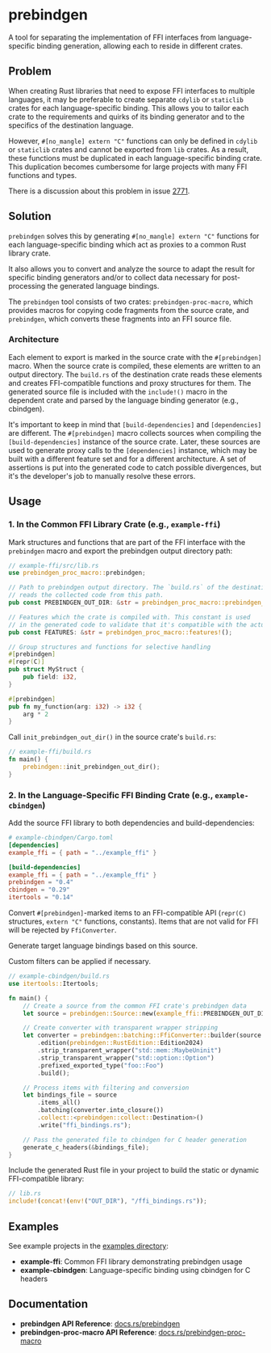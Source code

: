 # prebindgen

A tool for separating the implementation of FFI interfaces from language-specific binding generation, allowing each to reside in different crates.

## Problem

When creating Rust libraries that need to expose FFI interfaces to multiple languages, it may be preferable to create separate `cdylib` or `staticlib` crates for each language-specific binding. This allows you to tailor each crate to the requirements and quirks of its binding generator and to the specifics of the destination language.

However, `#[no_mangle] extern "C"` functions can only be defined in `cdylib` or `staticlib` crates and cannot be exported from `lib` crates. As a result, these functions must be duplicated in each language-specific binding crate. This duplication becomes cumbersome for large projects with many FFI functions and types.

There is a discussion about this problem in issue [2771](https://github.com/rust-lang/rfcs/issues/2771).

## Solution

`prebindgen` solves this by generating `#[no_mangle] extern "C"` functions for each language-specific binding which act as proxies to a common Rust library crate.

It also allows you to convert and analyze the source to adapt the result for specific binding generators and/or to collect data necessary for post-processing the generated language bindings.

The `prebindgen` tool consists of two crates: `prebindgen-proc-macro`, which provides macros for copying code fragments from the source crate, and `prebindgen`, which converts these fragments into an FFI source file.

### Architecture

Each element to export is marked in the source crate with the `#[prebindgen]` macro. When the source crate is compiled, these elements are written to an output directory. The `build.rs` of the destination crate reads these elements and creates FFI-compatible functions and proxy structures for them. The generated source file is included with the `include!()` macro in the dependent crate and parsed by the language binding generator (e.g., cbindgen).

It's important to keep in mind that `[build-dependencies]` and `[dependencies]` are different. The `#[prebindgen]` macro collects sources when compiling the `[build-dependencies]` instance of the source crate. Later, these sources are used to generate proxy calls to the `[dependencies]` instance, which may be built with a different feature set and for a different architecture. A set of assertions is put into the generated code to catch possible divergences, but it's the developer's job to manually resolve these errors.

## Usage

### 1. In the Common FFI Library Crate (e.g., `example-ffi`)

Mark structures and functions that are part of the FFI interface with the `prebindgen` macro and export the prebindgen output directory path:

```rust
// example-ffi/src/lib.rs
use prebindgen_proc_macro::prebindgen;

// Path to prebindgen output directory. The `build.rs` of the destination crate
// reads the collected code from this path.
pub const PREBINDGEN_OUT_DIR: &str = prebindgen_proc_macro::prebindgen_out_dir!();

// Features which the crate is compiled with. This constant is used
// in the generated code to validate that it's compatible with the actual crate
pub const FEATURES: &str = prebindgen_proc_macro::features!();

// Group structures and functions for selective handling
#[prebindgen]
#[repr(C)]
pub struct MyStruct {
    pub field: i32,
}

#[prebindgen]
pub fn my_function(arg: i32) -> i32 {
    arg * 2
}
```

Call `init_prebindgen_out_dir()` in the source crate's `build.rs`:

```rust
// example-ffi/build.rs
fn main() {
    prebindgen::init_prebindgen_out_dir();
}
```

### 2. In the Language-Specific FFI Binding Crate (e.g., `example-cbindgen`)

Add the source FFI library to both dependencies and build-dependencies:

```toml
# example-cbindgen/Cargo.toml
[dependencies]
example_ffi = { path = "../example_ffi" }

[build-dependencies]
example_ffi = { path = "../example_ffi" }
prebindgen = "0.4"
cbindgen = "0.29"
itertools = "0.14"
```

Convert `#[prebindgen]`-marked items to an FFI-compatible API (`repr(C)` structures, `extern "C"` functions, constants). Items that are not valid for FFI will be rejected by `FfiConverter`.

Generate target language bindings based on this source.

Custom filters can be applied if necessary.

```rust
// example-cbindgen/build.rs
use itertools::Itertools;

fn main() {
    // Create a source from the common FFI crate's prebindgen data
    let source = prebindgen::Source::new(example_ffi::PREBINDGEN_OUT_DIR);

    // Create converter with transparent wrapper stripping
    let converter = prebindgen::batching::FfiConverter::builder(source.crate_name())
        .edition(prebindgen::RustEdition::Edition2024)
        .strip_transparent_wrapper("std::mem::MaybeUninit")
        .strip_transparent_wrapper("std::option::Option")
        .prefixed_exported_type("foo::Foo")
        .build();

    // Process items with filtering and conversion
    let bindings_file = source
        .items_all()
        .batching(converter.into_closure())
        .collect::<prebindgen::collect::Destination>()
        .write("ffi_bindings.rs");

    // Pass the generated file to cbindgen for C header generation
    generate_c_headers(&bindings_file);
}
```

Include the generated Rust file in your project to build the static or dynamic FFI-compatible library:

```rust
// lib.rs
include!(concat!(env!("OUT_DIR"), "/ffi_bindings.rs"));
```

## Examples

See example projects in the [examples directory](https://github.com/milyin/prebindgen/tree/main/examples):

- **example-ffi**: Common FFI library demonstrating prebindgen usage
- **example-cbindgen**: Language-specific binding using cbindgen for C headers

## Documentation

- **prebindgen API Reference**: [docs.rs/prebindgen](https://docs.rs/prebindgen)
- **prebindgen-proc-macro API Reference**: [docs.rs/prebindgen-proc-macro](https://docs.rs/prebindgen-proc-macro)
